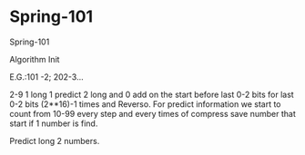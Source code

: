 # Spring-101
Spring-101

Algorithm Init

E.G.:101 -2; 202-3...

2-9 1 long  1  predict 2 long and 0 add on the start before last 0-2 bits for last 0-2 bits (2**16)-1 times and Reverso.
For predict information we start to count from 10-99 every step and every times of compress save number that start if 1 number is find.

Predict long 2 numbers.


